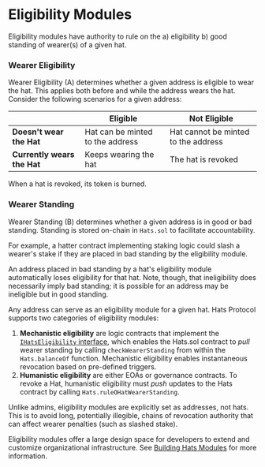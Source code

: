 # Eligibility Modules

Eligibility modules have authority to rule on the a) eligibility b) good standing of wearer(s) of a given hat.

### Wearer Eligibility

Wearer Eligibility (A) determines whether a given address is eligible to wear the hat. This applies both before and while the address wears the hat. Consider the following scenarios for a given address:

|                             | Eligible                         | Not Eligible                        |
| --------------------------- | -------------------------------- | ----------------------------------- |
| **Doesn't wear the Hat**    | Hat can be minted to the address | Hat cannot be minted to the address |
| **Currently wears the Hat** | Keeps wearing the hat            | The hat is revoked                  |

When a hat is revoked, its token is burned.

### Wearer Standing

Wearer Standing (B) determines whether a given address is in good or bad standing. Standing is stored on-chain in `Hats.sol` to facilitate accountability.

For example, a hatter contract implementing staking logic could slash a wearer's stake if they are placed in bad standing by the eligibility module.

An address placed in bad standing by a hat's eligibility module automatically loses eligibility for that hat. Note, though, that ineligibility does necessarily imply bad standing; it is possible for an address may be ineligible but in good standing.

Any address can serve as an eligibility module for a given hat. Hats Protocol supports two categories of eligibility modules:

1. **Mechanistic eligibility** are logic contracts that implement the [`IHatsEligibility` interface](../v1-protocol-spec/interfaces/ihatseligibility.sol.md), which enables the Hats.sol contract to _pull_ wearer standing by calling `checkWearerStanding` from within the `Hats.balanceOf` function. Mechanistic eligibility enables instantaneous revocation based on pre-defined triggers.
2. **Humanistic eligibility** are either EOAs or governance contracts. To revoke a Hat, humanistic eligibility must _push_ updates to the Hats contract by calling `Hats.ruleOHatWearerStanding`.

Unlike admins, eligibility modules are explicitly set as addresses, not hats. This is to avoid long, potentially illegible, chains of revocation authority that can affect wearer penalties (such as slashed stake).

Eligibility modules offer a large design space for developers to extend and customize organizational infrastructure. See [Building Hats Modules](../building-hats-modules/) for more information.

